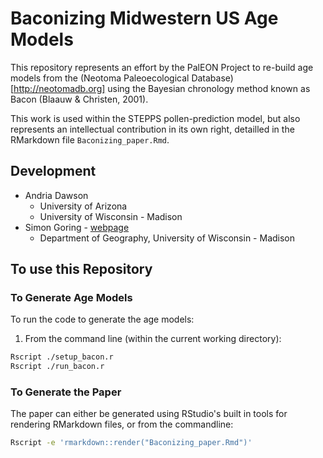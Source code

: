 # Baconizing Midwestern US Age Models

This repository represents an effort by the PalEON Project to re-build age models from the (Neotoma Paleoecological Database)[http://neotomadb.org] using the Bayesian chronology method known as Bacon (Blaauw & Christen, 2001).

This work is used within the STEPPS pollen-prediction model, but also represents an intellectual contribution in its own right, detailled in the RMarkdown file `Baconizing_paper.Rmd`.

## Development

  * Andria Dawson
    * University of Arizona
    * University of Wisconsin - Madison
  * Simon Goring - [webpage](http://goring.org)
    * Department of Geography, University of Wisconsin - Madison
  
## To use this Repository

### To Generate Age Models
To run the code to generate the age models:

1.  From the command line (within the current working directory):

```bash
Rscript ./setup_bacon.r
Rscript ./run_bacon.r
```

### To Generate the Paper

The paper can either be generated using RStudio's built in tools for rendering RMarkdown files, or from the commandline:

```bash
Rscript -e 'rmarkdown::render("Baconizing_paper.Rmd")'
```
